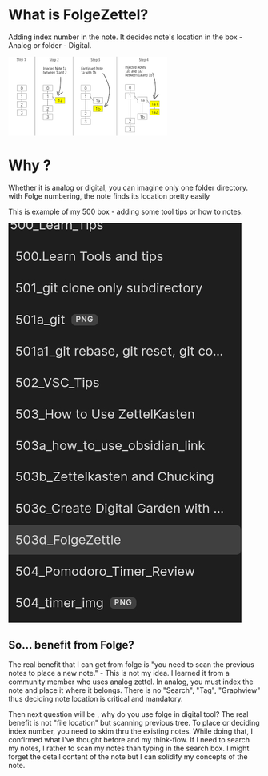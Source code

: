 # What is FolgeZettel? 

Adding index number  in the note. 
It decides note's location in the box - Analog or folder - Digital.

![](503d1_index.png)
# Why ? 

Whether it is analog or digital, you can imagine only one folder directory. with Folge numbering, the note finds its location pretty easily 

This is example of my 500 box - adding some tool tips or how to notes. 

![|200](503d2_my500box.jpg)

## So... benefit from Folge? 
The real benefit that I can get from folge is "you need to scan the previous notes to place a new note."  - This is not my idea. I learned it from a community member who uses analog zettel. In analog, you must index the note and place it where it belongs. There is no "Search", "Tag", "Graphview" thus deciding note location is critical and mandatory.  

Then next question will be , why do you use folge in digital tool? 
The real benefit is not "file location" but scanning previous tree. To place or deciding index number, you need to skim thru the existing notes. While doing that, I confirmed what I've thought before and my think-flow. If I need to search my notes, I rather to scan my notes than typing in the search box.  I might forget the detail content of the note but I can solidify my concepts of the note.  





